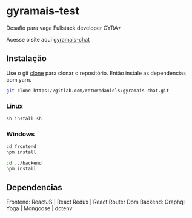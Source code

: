 # gyramais-test
Desafio para vaga Fullstack developer GYRA+

Acesse o site aqui [gyramais-chat](https://gyramais-chat.netlify.app/)

## Instalação
Use o git [clone](https://git-scm.com/docs/git-clone) para clonar o repositório. Então instale as dependencias com yarn.
```bash
git clone https://gitlab.com/returndaniels/gyramais-chat.git
```

### Linux
```bash
sh install.sh
```

### Windows
```bash
cd frontend
npm install

cd ../backend
npm install

```

## Dependencias
Frontend: ReactJS | React Redux | React Router Dom
Backend: Graphql Yoga | Mongoose | dotenv
